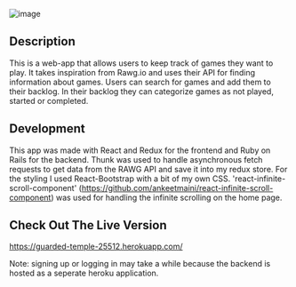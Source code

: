![image](https://user-images.githubusercontent.com/31847596/112691837-e88a4800-8e4b-11eb-9a1d-ceb225980f8c.png)


## Description
This is a web-app that allows users to keep track of games they want to play. It takes inspiration from Rawg.io and uses their API for finding information about games. Users can search for games and add them to their backlog. In their backlog they can categorize games as not played, started or completed. 

## Development
This app was made with React and Redux for the frontend and Ruby on Rails for the backend. Thunk was used to handle asynchronous fetch requests to get data from the RAWG API and save it into my redux store. For the styling I used React-Bootstrap with a bit of my own CSS.
'react-infinite-scroll-component' (https://github.com/ankeetmaini/react-infinite-scroll-component) was used for handling the infinite scrolling on the home page.

## Check Out The Live Version
https://guarded-temple-25512.herokuapp.com/

Note: signing up or logging in may take a while because the backend is hosted as a seperate heroku application.


